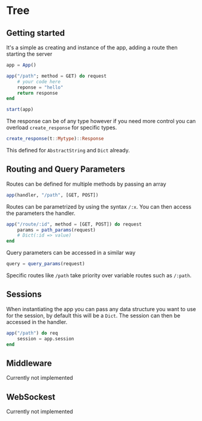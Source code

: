 # Tree

## Getting started

It's a simple as creating and instance of the app, adding a route then starting the server

```julia
app = App()

app("/path"; method = GET) do request
    # your code here
    reponse = "hello"
    return response
end

start(app)
```

The response can be of any type however if you need more control you can overload `create_response` for specific types.

```julia
create_response(t::Mytype)::Response
```

This defined for `AbstractString` and `Dict` already.

## Routing and Query Parameters

Routes can be defined for multiple methods by passing an array

```julia
app(handler, "/path", [GET, POST])
```

Routes can be parametrized by using the syntax `/:x`. You can then access
the parameters the handler.

```julia
app("/route/:id", method = [GET, POST]) do request
    params = path_params(request)
    # Dict(:id => value)
end
```

Query parameters can be accessed in a similar way

```julia
query = query_params(request)
```

Specific routes like `/path` take priority over variable routes such as `/:path`.

## Sessions

When instantiating the app you can pass any data structure you want to use for the session, by default this will be a `Dict`. The session can then be accessed in the handler.

```julia
app("/path") do req
    session = app.session
end
```

## Middleware

Currently not implemented

## WebSockest

Currently not implemented
